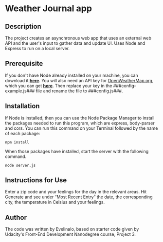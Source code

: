 # Weather Journal app

## Description
The project creates an asynchronous web app that uses an external web API and the user's input to gather data and update UI.
Uses Node and Express to run on a local server.

## Prerequisite
If you don't have Node already installed on your machine, you can download it [**here**](https://nodejs.org/en/download/).
You will also need an API key for [OpenWeatherMap.org](https://openweathermap.org/), which you can get [**here**](https://home.openweathermap.org/users/sign_up).
Then replace your key in the ###config-example.js### file and rename the file to ###config.js###.

## Installation
If Node is installed, then you can use the Node Package Manager to install the packages needed to run this program, which are express, body-parser and cors. You can run this command on your Terminal followed by the name of each package:

```
npm install
```
When those packages have installed, start the server with the following command.

```
node server.js
```

## Instructions for Use
Enter a zip code and your feelings for the day in the relevant areas.
Hit Generate and see under “Most Recent Entry” the date, the corresponding city, the temperature in Celsius and your feelings.

## Author
The code was written by EvelinaIo, based on starter code given by Udacity's Front-End Development Nanodegree course, Project 3.
